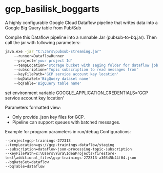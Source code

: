 # gcp_basilisk_boggarts
A highly configurable Google Cloud Dataflow pipeline that writes data into a Google Big Query table from Pub/Sub

Compile this Dataflow pipeline into a runnable Jar (pubsub-to-bq.jar). Then call the jar with following parameters:

```bash
java.exe -jar "C:\Jars\pubsub-streaming.jar" 
    --runner=DataflowRunner
    --project='your project Id'
    --tempLocation='storage bucket with saging folder for dataflow job'
    --subscription='Topic subscription to read messages from'
    --keyFilePath='GCP service account key location'
    --bqDataSet='BigQuery dataset name'
    --bqTable='BigQuery table name'
```

set environment variable GOOGLE_APPLICATION_CREDENTIALS='GCP service account key location'

Parameters formatted view:

- Only provide .json key files for GCP.
- Pipeline can support queues with batched messages.

Example for program parameters in run/debug Configurations:
```
--project=gcp-trainings-272313
--tempLocation=gs://gcp-trainings-dataflow/staging
--subscription=dataflow-json-processing-topic-subscription
--keyFilePath=c:\Users\Yura\IdeaProjects\firestore-test\additional_files\gcp-trainings-272313-a30345b44f04.json
--bqDataSet=dataflow
--bqTable=dataflow
```